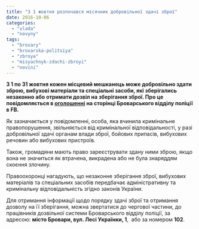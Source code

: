```yaml
---
title: "З 1 жовтня розпочався місячник добровільної здачі зброї"
date: 2016-10-06
categories: 
  - "vlada"
  - "novyny"
tags: 
  - "brovary"
  - "brovarska-politsiya"
  - "zbroya"
  - "misyachnyk-zdachi-zbroyi"
  - "novini"
---
```


**З 1 по 31 жовтня кожен місцевий мешканець може добровільно здати зброю, вибухові матеріали та спеціальні засоби, які зберігались незаконно або отримати дозвіл на зберігання зброї. Про це повідомляється в [оголошенні](https://www.facebook.com/510510379159575/photos/a.512735565603723.1073741828.510510379159575/527020107508602/?type=3&theater) на сторінці Броварського відділу поліції в FB.**

Як зазначається у повідомленні, особа, яка вчинила кримінальне правопорушення, звільняється від кримінальної відповідальності, у разі добровільної здачі органам влади зброї, бойових припасів, вибухових речовин або вибухових пристроїв.

Також, громадяни мають право зареєструвати здану ними зброю, якщо вона не значиться як втрачена, викрадена або не була знаряддям скоєння злочину.

Правоохоронці нагадують, що незаконне зберігання зброї, вибухових матеріалів та спеціальних засобів передбачає адміністративну та кримінальну відповідальність згідно законів України.

Для отримання інформації щодо порядку здачі зброї та отримання дозволу на її зберігання, можна звертатися до чергової частини, до працівників дозвільної системи Броварського відділу поліції, за адресою: **місто Бровари, вул. Лесі Українки, 1**,  або за номером **102**.
